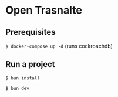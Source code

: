 # Open Trasnalte

## Prerequisites

`$ docker-compose up -d` (runs cockroachdb)

## Run a project

`$ bun install`

`$ bun dev`
